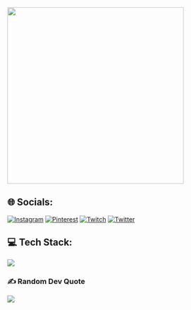 <img src='https://randommeme-five.vercel.app/' style="height: 400px;"/>

## 🌐 Socials:
[![Instagram](https://img.shields.io/badge/Instagram-%23E4405F.svg?logo=Instagram&logoColor=white)](https://instagram.com/muharkim) [![Pinterest](https://img.shields.io/badge/Pinterest-%23E60023.svg?logo=Pinterest&logoColor=white)](https://pinterest.com/muharkim) [![Twitch](https://img.shields.io/badge/Twitch-%239146FF.svg?logo=Twitch&logoColor=white)](https://twitch.tv/jendaya) [![Twitter](https://img.shields.io/badge/Twitter-%231DA1F2.svg?logo=Twitter&logoColor=white)](https://twitter.com/muharkim) 

## 💻 Tech Stack:
<p align="left">
  <a href="https://skillicons.dev">
    <img src="https://skillicons.dev/icons?i=git,cpp,html,css,php,javascript,laravel,sql" />
  </a>
</p>

### ✍️ Random Dev Quote
![](https://quotes-github-readme.vercel.app/api?type=horizontal&theme=gruvbox)
